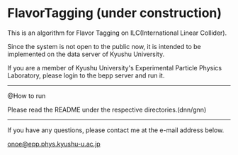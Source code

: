 # FlavorTagging (under construction)
This is an algorithm for Flavor Tagging on ILC(International Linear Collider).

Since the system is not open to the public now, it is intended to be implemented on the data server of Kyushu University.

If you are a member of Kyushu University's Experimental Particle Physics Laboratory, please login to the bepp server and run it.

------------------------------------

@How to run

Please read the README under the respective directories.(dnn/gnn)

--------------------------------------

If you have any questions, please contact me at the e-mail address below.

onoe@epp.phys.kyushu-u.ac.jp
